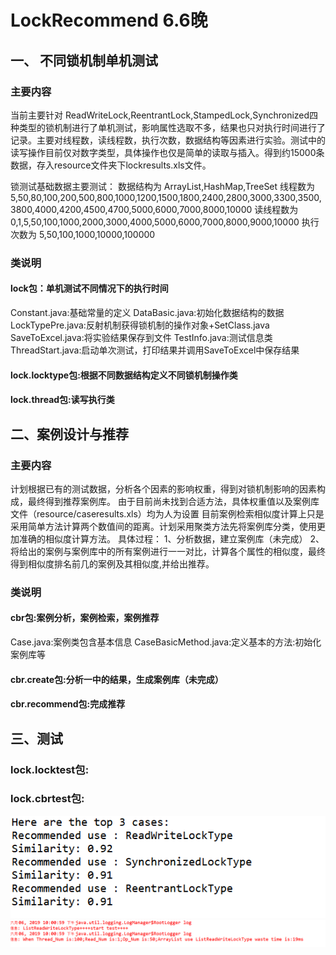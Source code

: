 # LockRecommend 6.6晚 
## 一、 不同锁机制单机测试
### 主要内容
当前主要针对 ReadWriteLock,ReentrantLock,StampedLock,Synchronized四种类型的锁机制进行了单机测试，影响属性选取不多，结果也只对执行时间进行了记录。主要对线程数，读线程数，执行次数，数据结构等因素进行实验。测试中的读写操作目前仅对数字类型，具体操作也仅是简单的读取与插入。得到约15000条数据，存入resource文件夹下lockresults.xls文件。

锁测试基础数据主要测试：
数据结构为 ArrayList,HashMap,TreeSet
线程数为 5,50,80,100,200,500,800,1000,1200,1500,1800,2400,2800,3000,3300,3500,3800,4000,4200,4500,4700,5000,6000,7000,8000,10000
读线程数为 0,1,5,50,100,1000,2000,3000,4000,5000,6000,7000,8000,9000,10000
执行次数为 5,50,100,1000,10000,100000
### 类说明
#### lock包：单机测试不同情况下的执行时间
Constant.java:基础常量的定义
DataBasic.java:初始化数据结构的数据
LockTypePre.java:反射机制获得锁机制的操作对象+SetClass.java
SaveToExcel.java:将实验结果保存到文件
TestInfo.java:测试信息类
ThreadStart.java:启动单次测试，打印结果并调用SaveToExcel中保存结果
#### lock.locktype包:根据不同数据结构定义不同锁机制操作类
#### lock.thread包:读写执行类

## 二、案例设计与推荐
### 主要内容
计划根据已有的测试数据，分析各个因素的影响权重，得到对锁机制影响的因素构成，最终得到推荐案例库。
由于目前尚未找到合适方法，具体权重值以及案例库文件（resource/caseresults.xls）均为人为设置
目前案例检索相似度计算上只是采用简单方法计算两个数值间的距离。计划采用聚类方法先将案例库分类，使用更加准确的相似度计算方法。
具体过程：
1、分析数据，建立案例库（未完成）
2、将给出的案例与案例库中的所有案例进行一一对比，计算各个属性的相似度，最终得到相似度排名前几的案例及其相似度,并给出推荐。

### 类说明
#### cbr包:案例分析，案例检索，案例推荐
Case.java:案例类包含基本信息
CaseBasicMethod.java:定义基本的方法:初始化案例库等
#### cbr.create包:分析一中的结果，生成案例库（未完成）
#### cbr.recommend包:完成推荐

## 三、测试
### lock.locktest包:
### lock.cbrtest包:
![](https://github.com/dscpro/lockTest/blob/master/src/main/resource/%E6%8E%A8%E8%8D%90%E7%BB%93%E6%9E%9C.png)  
![](https://github.com/dscpro/lockTest/blob/master/src/main/resource/%E8%BF%90%E8%A1%8C%E7%BB%93%E6%9E%9C.png) 

